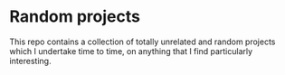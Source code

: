 # Random projects
This repo contains a collection of totally unrelated and random projects which I undertake time to time, on anything that I find particularly interesting. 
